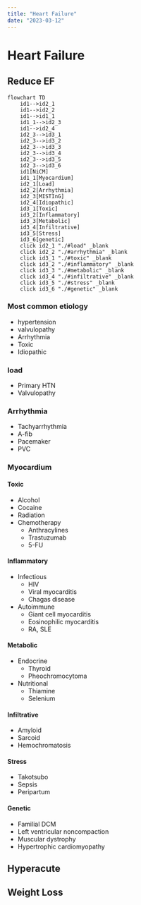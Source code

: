 ```yaml
---
title: "Heart Failure"
date: "2023-03-12"
---
```


# Heart Failure

## Reduce EF



```mermaid
flowchart TD
	id1-->id2_1
	id1-->id2_2
	id1-->id1_1
	id1_1-->id2_3
	id1-->id2_4
	id2_3-->id3_1
	id2_3-->id3_2
	id2_3-->id3_3
	id2_3-->id3_4
	id2_3-->id3_5
	id2_3-->id3_6
	id1[NiCM]
	id1_1[Myocardium]
	id2_1[Load]
	id2_2[Arrhythmia]
	id2_3[MISTInG]
	id2_4[Idiopathic]
	id3_1[Toxic]
	id3_2[Inflammatory]
	id3_3[Metabolic]
	id3_4[Infiltrative]
	id3_5[Stress]
	id3_6[genetic]
	click id2_1 "./#load" _blank
	click id2_2 "./#arrhythmia" _blank
	click id3_1 "./#toxic" _blank
	click id3_2 "./#inflammatory" _blank
	click id3_3 "./#metabolic" _blank
	click id3_4 "./#infiltrative" _blank
	click id3_5 "./#stress" _blank
	click id3_6 "./#genetic" _blank
```

### Most common etiology
- hypertension
- valvulopathy
- Arrhythmia
- Toxic
- Idiopathic

### load
- Primary HTN
- Valvulopathy

### Arrhythmia
- Tachyarrhythmia
- A-fib
- Pacemaker
- PVC

### Myocardium

#### Toxic
- Alcohol
- Cocaine
- Radiation
- Chemotherapy
	- Anthracylines
	- Trastuzumab
	- 5-FU

#### Inflammatory
- Infectious
	- HIV
	- Viral myocarditis
	- Chagas disease
- Autoimmune
	- Giant cell myocarditis
	- Eosinophilic myocarditis
	- RA, SLE

#### Metabolic
- Endocrine
	- Thyroid
	- Pheochromocytoma
- Nutritional
	- Thiamine
	- Selenium

#### Infiltrative
- Amyloid
- Sarcoid
- Hemochromatosis

#### Stress
- Takotsubo
- Sepsis
- Peripartum

#### Genetic
- Familial DCM
- Left ventricular noncompaction
- Muscular dystrophy
- Hypertrophic cardiomyopathy

## Hyperacute

## Weight Loss
